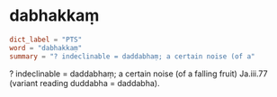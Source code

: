 # dabhakkaṃ

``` toml
dict_label = "PTS"
word = "dabhakkaṃ"
summary = "? indeclinable = daddabhaṃ; a certain noise (of a"
```

? indeclinable = daddabhaṃ; a certain noise (of a falling fruit) Ja.iii.77 (variant reading duddabha = daddabha).


